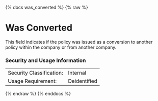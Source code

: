 {% docs was_converted %}
{% raw %}

<a name="was_converted"></a>
# Was Converted

This field indicates if the policy was issued as a conversion to another policy within the company or from another company.                             




### Security and Usage Information
|    |    |
|---|---|
|Security Classification:| Internal |
|Usage Requirement:| Deidentified |

{% endraw %}
{% enddocs %}
